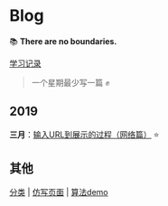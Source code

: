 # Blog

:books: **There are no boundaries.**

[学习记录](articles/record.md)

> 一个星期最少写一篇 :fist:

## 2019

**三月**：[输入URL到展示的过程（网络篇）](articles/mst/mst1.md) :star:

## 其他

[分类](articles)  |  [仿写页面](works/page-layout)  |  [算法demo](works/algorithm)